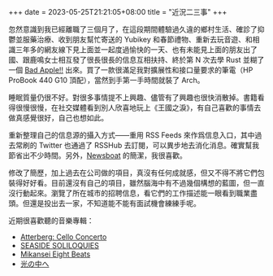 +++
date = 2023-05-25T21:21:05+08:00
title = "近況二三事"
+++

忽然意識到我已經離職了三個月了，在這段期間體驗過久違的鄉村生活、確診了抑鬱並服藥治療、收到朋友幫忙寄送的 Yubikey 和春節禮物、重新去玩音遊、和相識三年多的網友線下見上面並一起度過愉快的一天、也有未能見上面的朋友出了國、跟鹿鳴女士相互發了很長很長的信息互相扶持、終於第 N 次去學 Rust 並糊了一個 [Bad Apple!!](https://github.com/Syukkic/Rusty-apple) 出來。買了一款很滿足我對擴展性和接口量要求的筆電（HP ProBook 440 G10 頂配），當然到手第一手時間就裝了 Arch。

睡眠質量仍很不好。對很多事情提不上興趣、儘管有了興趣也很快消散掉。書籍看得很慢很慢，在社交媒體看到別人欣喜地玩上《王國之淚》，有自己喜歡的事情去做真感覺很好，自己也想如此。

重新整理自己的信息源的攝入方式——重用 RSS Feeds 來作爲信息入口，其中過去常刷的 Twitter 也通過了 RSSHub 去訂閱，可以異步地去消化消息。確實幫我節省出不少時間。另外，[Newsboat](https://newsboat.org/) 的簡潔，我很喜歡。

修改了簡歷，加上過去在公司做的項目，真沒有任何成就感，但又不得不將它們包裝得好好看。目前還沒有自己的項目，雖然腦海中有不過幾個構想的藍圖，但一直沒行動起來。瀏覽了所在城市的招聘信息，看它們的工作描述能一眼看到職業盡頭。但還是投出去一家，不知道能不能有面試機會練練手呢。

近期很喜歡聽的音樂專輯：

- [Atterberg: Cello Concerto](https://music.youtube.com/playlist?list=OLAK5uy_lnIqgwaTCwVVBYcCKmCnD1rZxIwL8EJkg)
- [SEASIDE SOLILOQUIES](https://music.youtube.com/playlist?list=OLAK5uy_lBL0QAOHMXbcwIkrFHey4zNb6okGnyhsU)
- [Mikansei Eight Beats](https://music.youtube.com/playlist?list=OLAK5uy_m559VJh7YNWPYrq_lkBBTlCfg87F5tRD8)
- [光の中へ](https://music.youtube.com/playlist?list=OLAK5uy_lObUKFae7VjCwsU9MbfrxCSvcgyOEVZSM)